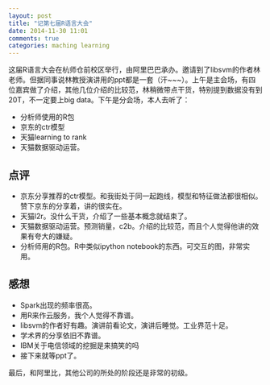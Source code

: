 ```yaml
---
layout: post
title: "记第七届R语言大会"
date: 2014-11-30 11:01
comments: true
categories: maching learning
---
```


这届R语言大会在杭师仓前校区举行，由阿里巴巴承办。邀请到了libsvm的作者林老师。但据同事说林教授演讲用的ppt都是一套（汗~~~）。上午是主会场，有四位嘉宾做了介绍，其他几位介绍的比较范，林稍微带点干货，特别提到数据没有到20T，不一定要上big data。下午是分会场，本人去听了：

* 分析师使用的R包
* 京东的ctr模型
* 天猫learning to rank
* 天猫数据驱动运营。

## 点评

* 京东分享推荐的ctr模型。和我街处于同一起跑线，模型和特征做法都很相似。赞下京东的分享着，讲的很实在。
* 天猫l2r。没什么干货，介绍了一些基本概念就结束了。
* 天猫数据驱动运营。预测销量，c2b。介绍的比较范，而且个人觉得他讲的效果有夸大的嫌疑。
* 分析师用的R包。R中类似ipython notebook的东西。可交互的图，非常实用。

## 感想

* Spark出现的频率很高。
* 用R来作云服务，我个人觉得不靠谱。
* libsvm的作者好有趣。演讲前看论文，演讲后睡觉。工业界范十足。
* 学术界的分享依旧不靠谱。
* IBM关于电信领域的挖掘是来搞笑的吗
* 接下来就等ppt了。

最后，和阿里比，其他公司的所处的阶段还是非常的初级。